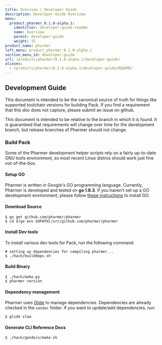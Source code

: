 ```yaml
---
title: Overview | Developer Guide
description: Developer Guide Overview
menu:
  product_pharmer_0.1.0-alpha.1:
    identifier: developer-guide-readme
    name: Overview
    parent: developer-guide
    weight: 15
product_name: pharmer
left_menu: product_pharmer_0.1.0-alpha.1
section_menu_id: developer-guide
url: /products/pharmer/0.1.0-alpha.1/developer-guide/
aliases:
  - /products/pharmer/0.1.0-alpha.1/developer-guide/README/
---
```


## Development Guide
This document is intended to be the canonical source of truth for things like supported toolchain versions for building Pack.
If you find a requirement that this doc does not capture, please submit an issue on github.

This document is intended to be relative to the branch in which it is found. It is guaranteed that requirements will change over time
for the development branch, but release branches of Pharmer should not change.

### Build Pack
Some of the Pharmer development helper scripts rely on a fairly up-to-date GNU tools environment, so most recent Linux distros should
work just fine out-of-the-box.

#### Setup GO
Pharmer is written in Google's GO programming language. Currently, Pharmer is developed and tested on **go 1.8.3**. If you haven't set up a GO
development environment, please follow [these instructions](https://golang.org/doc/code.html) to install GO.

#### Download Source

```console
$ go get github.com/pharmer/pharmer
$ cd $(go env GOPATH)/src/github.com/pharmer/pharmer
```

#### Install Dev tools
To install various dev tools for Pack, run the following command:

```console
# setting up dependencies for compiling pharmer...
$ ./hack/builddeps.sh
```

#### Build Binary
```
$ ./hack/make.py
$ pharmer version
```

#### Dependency management
Pharmer uses [Glide](https://github.com/Masterminds/glide) to manage dependencies. Dependencies are already checked in the `vendor` folder.
If you want to update/add dependencies, run:
```console
$ glide slow
```

#### Generate CLI Reference Docs
```console
$ ./hack/gendocs/make.sh
```
